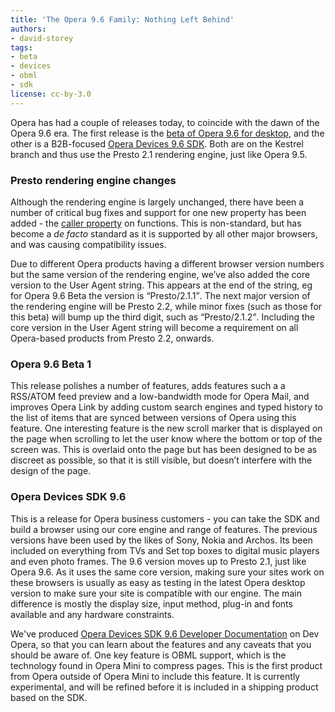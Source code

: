 ```yaml
---
title: 'The Opera 9.6 Family: Nothing Left Behind'
authors:
- david-storey
tags:
- beta
- devices
- obml
- sdk
license: cc-by-3.0
---
```


<p>Opera has had a couple of releases today, to coincide with the dawn of the Opera 9.6 era.  The first release is the <a href="http://www.opera.com/products/desktop/next/">beta of Opera 9.6 for desktop</a>, and the other is a B2B-focused <a href="http://www.opera.com/pressreleases/en/2008/09/10/">Opera Devices 9.6 SDK</a>.  Both are on the Kestrel branch and thus use the Presto 2.1 rendering engine, just like Opera 9.5.</p>

<h3>Presto rendering engine changes</h3>

<p>Although the rendering engine is largely unchanged, there have been a number of critical bug fixes and support for one new property has been added - the <a href="http://developer.mozilla.org/En/Core_JavaScript_1.5_Reference:Global_Objects:Function:caller">caller property</a> on functions.  This is non-standard, but has become a <em>de facto</em> standard as it is supported by all other major browsers, and was causing compatibility issues.</p>

<p>Due to different Opera products having a different browser version numbers but the same version of the rendering engine, we’ve also added the core version to the User Agent string.  This appears at the end of the string, eg for Opera 9.6 Beta the version is <q>Presto/2.1.1</q>.  The next major version of the rendering engine will be Presto 2.2, while minor fixes (such as those for this beta) will bump up the third digit, such as <q>Presto/2.1.2</q>.  Including the core version in the User Agent string will become a requirement on all Opera-based products from Presto 2.2, onwards.</p>

<h3>Opera 9.6 Beta 1</h3>

<p>This release polishes a number of features, adds features such a a RSS/ATOM feed preview and a low-bandwidth mode for Opera Mail, and improves Opera Link by adding custom search engines and typed history to the list of items that are synced between versions of Opera using this feature.  One interesting feature is the new scroll marker that is displayed on the page when scrolling to let the user know where the bottom or top of the screen was.  This is overlaid onto the page but has been designed to be as discreet as possible, so that it is still visible, but doesn’t interfere with the design of the page.</p>

<h3>Opera Devices SDK 9.6</h3>

<p>This is a release for Opera business customers - you can take the SDK and build a browser using our core engine and range of features.  The previous versions have been used by the likes of Sony, Nokia and Archos.  Its been included on everything from TVs and Set top boxes to digital music players and even photo frames.  The 9.6 version moves up to Presto 2.1, just like Opera 9.6.  As it uses the same core version, making sure your sites work on these browsers is usually as easy as testing in the latest Opera desktop version to make sure your site is compatible with our engine.  The main difference is mostly the display size, input method, plug-in and fonts available and any hardware constraints.</p>

<p>We&#39;ve produced  <a href="https://dev.opera.com/articles/view/opera-devices-sdk-9-6-developer-document/">Opera Devices SDK 9.6 Developer Documentation</a> on Dev Opera, so that you can learn about the features and any caveats that you should be aware of.  One key feature is OBML support, which is the technology found in Opera Mini to compress pages.  This is the first product from Opera outside of Opera Mini to include this feature.  It is currently experimental, and will be refined before it is included in a shipping product based on the SDK.</p>
